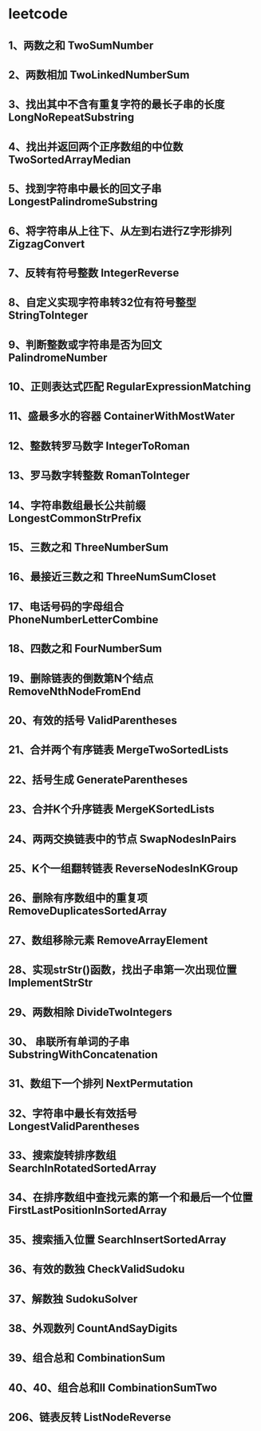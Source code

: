 # leetcode
## 1、两数之和 TwoSumNumber
## 2、两数相加 TwoLinkedNumberSum
## 3、找出其中不含有重复字符的最长子串的长度 LongNoRepeatSubstring
## 4、找出并返回两个正序数组的中位数 TwoSortedArrayMedian
## 5、找到字符串中最长的回文子串 LongestPalindromeSubstring
## 6、将字符串从上往下、从左到右进行Z字形排列 ZigzagConvert
## 7、反转有符号整数 IntegerReverse
## 8、自定义实现字符串转32位有符号整型 StringToInteger
## 9、判断整数或字符串是否为回文 PalindromeNumber
## 10、正则表达式匹配 RegularExpressionMatching
## 11、盛最多水的容器 ContainerWithMostWater
## 12、整数转罗马数字 IntegerToRoman
## 13、罗马数字转整数 RomanToInteger
## 14、字符串数组最长公共前缀 LongestCommonStrPrefix
## 15、三数之和 ThreeNumberSum
## 16、最接近三数之和 ThreeNumSumCloset
## 17、电话号码的字母组合 PhoneNumberLetterCombine
## 18、四数之和 FourNumberSum
## 19、删除链表的倒数第N个结点 RemoveNthNodeFromEnd
## 20、有效的括号 ValidParentheses
## 21、合并两个有序链表 MergeTwoSortedLists
## 22、括号生成 GenerateParentheses
## 23、合并K个升序链表 MergeKSortedLists
## 24、两两交换链表中的节点 SwapNodesInPairs
## 25、K个一组翻转链表 ReverseNodesInKGroup
## 26、删除有序数组中的重复项 RemoveDuplicatesSortedArray
## 27、数组移除元素 RemoveArrayElement
## 28、实现strStr()函数，找出子串第一次出现位置 ImplementStrStr
## 29、两数相除 DivideTwoIntegers
## 30、 串联所有单词的子串 SubstringWithConcatenation
## 31、数组下一个排列 NextPermutation
## 32、字符串中最长有效括号 LongestValidParentheses
## 33、搜索旋转排序数组 SearchInRotatedSortedArray
## 34、在排序数组中查找元素的第一个和最后一个位置 FirstLastPositionInSortedArray
## 35、搜索插入位置 SearchInsertSortedArray
## 36、有效的数独 CheckValidSudoku
## 37、解数独 SudokuSolver
## 38、外观数列 CountAndSayDigits
## 39、组合总和 CombinationSum
## 40、40、组合总和II CombinationSumTwo
## 206、链表反转 ListNodeReverse

